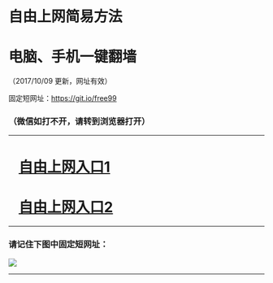 ﻿# 自由上网简易方法

# 电脑、手机一键翻墙

（2017/10/09 更新，网址有效）

固定短网址：https://git.io/free99

### （微信如打不开，请转到浏览器打开）


***





# &nbsp;&nbsp; <a href="http://ft3215819985.fwq-tz-1001.info/fwqtz01.html?t=100900127757 " target="_blank">自由上网入口1</a>
# &nbsp;&nbsp; <a href="http://ft3003513766.fwq-tz-1002.info/fwqtz02.html?t=100900129236 " target="_blank">自由上网入口2</a>
***

### 请记住下图中固定短网址：

<img src="https://s3-us-west-2.amazonaws.com/fwq-1001/yjfq-20170905okok.png" /> 


***

